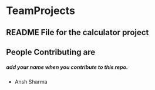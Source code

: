 # TeamProjects

## README File for the calculator project 

## People Contributing are 
##### add your name when you contribute to this repo.
- Ansh Sharma 



